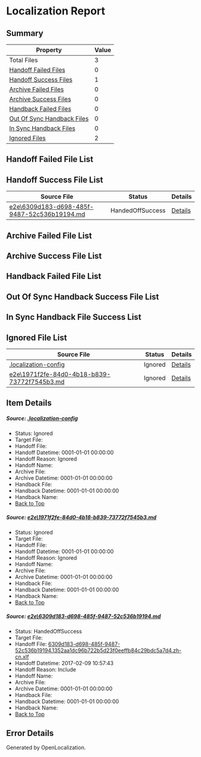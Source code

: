 # <a name='report-top'></a> Localization Report

## Summary
 Property | Value 
 -------- | ----- 
 Total Files | 3
[ Handoff Failed Files ](#handoff-failed-list)| 0
[ Handoff Success Files ](#handoff-success-list)| 1
[ Archive Failed Files ](#archive-failed-list)| 0
[ Archive Success Files ](#archive-success-list)| 0
[ Handback Failed Files ](#handback-failed-list)| 0
[ Out Of Sync Handback Files ](#outofsync-handback-success-list)| 0
[ In Sync Handback Files ](#insync-handback-success-list)| 0
[ Ignored Files ](#ignored-list)| 2

## <a name='handoff-failed-list'></a> Handoff Failed File List

## <a name='handoff-success-list'></a> Handoff Success File List
 Source File | Status | Details 
 ----------- | ------ | ------- 
 [e2e\6309d183-d698-485f-9487-52c536b19194.md](https://github.com/OpenLocalizationTestOrg/ol-test0/blob/a7902e8207f673e1e994fab7b09c625214d9af4e/e2e/6309d183-d698-485f-9487-52c536b19194.md) | HandedOffSuccess | [Details](#f46585a6adeb277334add0ec9d7c0ffe02f5af4b2)

## <a name='archive-failed-list'></a> Archive Failed File List

## <a name='archive-success-list'></a> Archive Success File List

## <a name='handback-failed-list'></a> Handback Failed File List

## <a name='outofsync-handback-success-list'></a> Out Of Sync Handback Success File List

## <a name='insync-handback-success-list'></a> In Sync Handback File Success List

## <a name='ignored-list'></a> Ignored File List
 Source File | Status | Details 
 ----------- | ------ | ------- 
 [.localization-config](https://github.com/OpenLocalizationTestOrg/ol-test0/blob/a7902e8207f673e1e994fab7b09c625214d9af4e/.localization-config) | Ignored | [Details](#cb0632cf59c1387fc1742bfb9fa3c47f87e2e5c90)
 [e2e\1971f2fe-84d0-4b18-b839-73772f7545b3.md](https://github.com/OpenLocalizationTestOrg/ol-test0/blob/a7902e8207f673e1e994fab7b09c625214d9af4e/e2e/1971f2fe-84d0-4b18-b839-73772f7545b3.md) | Ignored | [Details](#ad35e56ae3bbe26ddbdd971c9aa8fb7df7f69e2e1)

## Item Details
##### <a name='cb0632cf59c1387fc1742bfb9fa3c47f87e2e5c90'></a> Source: [.localization-config](https://github.com/OpenLocalizationTestOrg/ol-test0/blob/a7902e8207f673e1e994fab7b09c625214d9af4e/.localization-config)
* Status: Ignored
* Target File: 
* Handoff File: 
* Handoff Datetime: 0001-01-01 00:00:00
* Handoff Reason: Ignored
* Handoff Name: 
* Archive File: 
* Archive Datetime: 0001-01-01 00:00:00
* Handback File: 
* Handback Datetime: 0001-01-01 00:00:00
* Handback Name: 
* [Back to Top](#report-top)

##### <a name='ad35e56ae3bbe26ddbdd971c9aa8fb7df7f69e2e1'></a> Source: [e2e\1971f2fe-84d0-4b18-b839-73772f7545b3.md](https://github.com/OpenLocalizationTestOrg/ol-test0/blob/a7902e8207f673e1e994fab7b09c625214d9af4e/e2e/1971f2fe-84d0-4b18-b839-73772f7545b3.md)
* Status: Ignored
* Target File: 
* Handoff File: 
* Handoff Datetime: 0001-01-01 00:00:00
* Handoff Reason: Ignored
* Handoff Name: 
* Archive File: 
* Archive Datetime: 0001-01-01 00:00:00
* Handback File: 
* Handback Datetime: 0001-01-01 00:00:00
* Handback Name: 
* [Back to Top](#report-top)

##### <a name='f46585a6adeb277334add0ec9d7c0ffe02f5af4b2'></a> Source: [e2e\6309d183-d698-485f-9487-52c536b19194.md](https://github.com/OpenLocalizationTestOrg/ol-test0/blob/a7902e8207f673e1e994fab7b09c625214d9af4e/e2e/6309d183-d698-485f-9487-52c536b19194.md)
* Status: HandedOffSuccess
* Target File: 
* Handoff File: [6309d183-d698-485f-9487-52c536b19194.1352aa1dc96b722b5d23f0eeffb84c29bdc5a7d4.zh-cn.xlf](https://github.com/OpenLocalizationTestOrg/ol-test0-handoff/blob/c437ec88c815a359c09b02c7151095dc9821f113/ol-handoff/OpenLocalizationTestOrg/ol-test0-zhcn/shujia/mt/6309d183-d698-485f-9487-52c536b19194.1352aa1dc96b722b5d23f0eeffb84c29bdc5a7d4.zh-cn.xlf)
* Handoff Datetime: 2017-02-09 10:57:43
* Handoff Reason: Include
* Handoff Name: 
* Archive File: 
* Archive Datetime: 0001-01-01 00:00:00
* Handback File: 
* Handback Datetime: 0001-01-01 00:00:00
* Handback Name: 
* [Back to Top](#report-top)


## Error Details

Generated by OpenLocalization.
